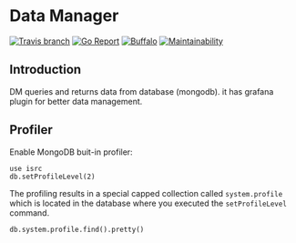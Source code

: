 # Data Manager
[![Travis branch](https://img.shields.io/travis/I1820/dm/master.svg?style=flat-square)](https://travis-ci.org/I1820/dm)
[![Go Report](https://goreportcard.com/badge/github.com/I1820/dm?style=flat-square)](https://goreportcard.com/report/github.com/I1820/dm)
[![Buffalo](https://img.shields.io/badge/powered%20by-buffalo-blue.svg?style=flat-square)](http://gobuffalo.io)
[![Maintainability](https://api.codeclimate.com/v1/badges/cf30f8b1aa2317c8b44e/maintainability)](https://codeclimate.com/github/I1820/dm/maintainability)

## Introduction
DM queries and returns data from database (mongodb).
it has grafana plugin for better data management.

## Profiler
Enable MongoDB buit-in profiler:

```
use isrc
db.setProfileLevel(2)
```

The profiling results in a special capped collection called `system.profile`
which is located in the database where you executed the `setProfileLevel` command.

```
db.system.profile.find().pretty()
```
